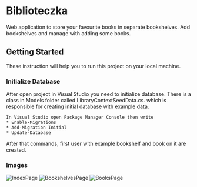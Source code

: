 # Biblioteczka
Web application to store your favourite books in separate bookshelves. Add bookshelves and manage with adding some books.

## Getting Started
These instruction will help you to run this project on your local machine.

### Initialize Database 
After open project in Visual Studio you need to initialize database. There is a class in Models folder called LibraryContextSeedData.cs. which is responsible for creating initial database with example data.

```
In Visual Studio open Package Manager Console then write
* Enable-Migrations
* Add-Migration Initial
* Update-Database
```

After that commands, first user with example bookshelf and book on it are created.

### Images
![IndexPage](http://i.imgur.com/VenKLV6.png)
![BookshelvesPage](http://i.imgur.com/pmfZ74d.png)
![BooksPage](http://i.imgur.com/XnGc9XW.png)
